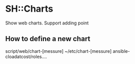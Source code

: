 SH::Charts
======
Show web charts. Support adding point

How to define a new chart
-------------------------
script/web/chart-[messure]
~/etc/chart-[messure]
ansible-cloadatcost/roles....